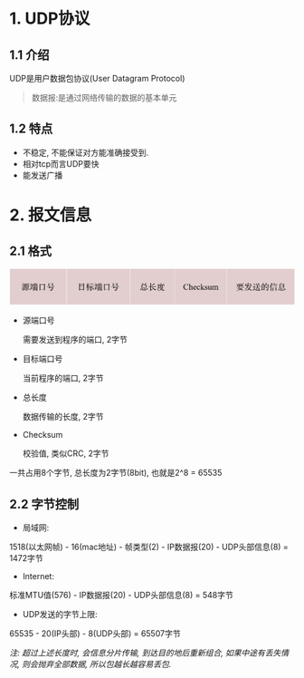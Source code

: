 # 1. UDP协议

## 1.1 介绍

UDP是用户数据包协议(User Datagram Protocol)

> 数据报:是通过网络传输的数据的基本单元


## 1.2 特点

* 不稳定, 不能保证对方能准确接受到.
* 相对tcp而言UDP要快
* 能发送广播

# 2. 报文信息

## 2.1 格式



![图片描述](01-UDP%E5%8D%8F%E8%AE%AE.assets/5e44af320001a2af14740186.png)

* 源端口号

  需要发送到程序的端口, 2字节

* 目标端口号

  当前程序的端口, 2字节

* 总长度

  数据传输的长度, 2字节

* Checksum

  校验值, 类似CRC, 2字节

一共占用8个字节, 总长度为2字节(8bit), 也就是2^8 = 65535

## 2.2 字节控制

* 局域网: 

 1518(以太网帧) - 16(mac地址) - 帧类型(2) - IP数据报(20) - UDP头部信息(8) = 1472字节

* Internet: 

 标准MTU值(576) - IP数据报(20) - UDP头部信息(8) = 548字节

* UDP发送的字节上限:

 65535 - 20(IP头部) - 8(UDP头部) = 65507字节 

*注: 超过上述长度时, 会信息分片传输, 到达目的地后重新组合, 如果中途有丢失情况, 则会抛弃全部数据, 所以包越长越容易丢包.*


